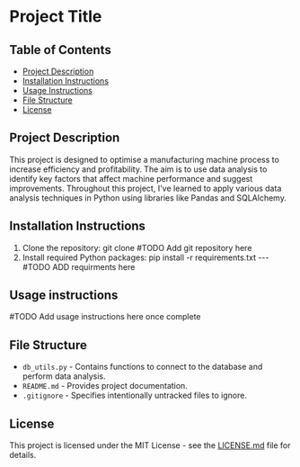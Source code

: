 # Project Title

## Table of Contents
- [Project Description](#project-description)
- [Installation Instructions](#installation-instructions)
- [Usage Instructions](#usage-instructions)
- [File Structure](#file-structure)
- [License](#license)

## Project Description
This project is designed to optimise a manufacturing machine process to increase efficiency and profitability. The aim is to use data analysis to identify key factors that affect machine performance and suggest improvements. Throughout this project, I've learned to apply various data analysis techniques in Python using libraries like Pandas and SQLAlchemy.

## Installation Instructions
1. Clone the repository: git clone #TODO Add git repository here
2. Install required Python packages: pip install -r requirements.txt --- #TODO ADD requirments here

## Usage instructions 
#TODO Add usage instructions here once complete

## File Structure
- `db_utils.py` - Contains functions to connect to the database and perform data analysis.
- `README.md` - Provides project documentation.
- `.gitignore` - Specifies intentionally untracked files to ignore.

## License
This project is licensed under the MIT License - see the [LICENSE.md](LICENSE) file for details.
